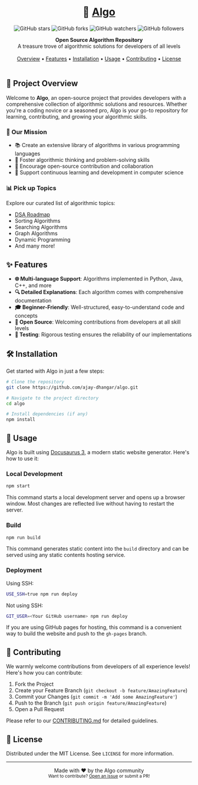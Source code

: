 # <div align="center">🚀 [Algo](https://ajay-dhangar.github.io/algo/)</div>

<div align="center">

![GitHub stars](https://img.shields.io/github/stars/ajay-dhangar/algo?style=social)
![GitHub forks](https://img.shields.io/github/forks/ajay-dhangar/algo?style=social)
![GitHub watchers](https://img.shields.io/github/watchers/ajay-dhangar/algo?style=social)
![GitHub followers](https://img.shields.io/github/followers/ajay-dhangar?style=social)

</div>

<div align="center">
  <strong>Open Source Algorithm Repository</strong>
</div>

<div align="center">
  A treasure trove of algorithmic solutions for developers of all levels
</div>

<br />

<div align="center">
  <a href="#project-overview">Overview</a> •
  <a href="#features">Features</a> •
  <a href="#installation">Installation</a> •
  <a href="#usage">Usage</a> •
  <a href="#contributing">Contributing</a> •
  <a href="#license">License</a>
</div>

<br />

## 🌟 Project Overview

Welcome to **Algo**, an open-source project that provides developers with a comprehensive collection of algorithmic solutions and resources. Whether you're a coding novice or a seasoned pro, Algo is your go-to repository for learning, contributing, and growing your algorithmic skills.

### 🎯 Our Mission

- 📚 Create an extensive library of algorithms in various programming languages
- 🧠 Foster algorithmic thinking and problem-solving skills
- 🤝 Encourage open-source contribution and collaboration
- 🌱 Support continuous learning and development in computer science

### 📊 Pick up Topics

Explore our curated list of algorithmic topics:

- [DSA Roadmap](https://roadmap.sh/datastructures-and-algorithms)
- Sorting Algorithms
- Searching Algorithms
- Graph Algorithms
- Dynamic Programming
- And many more!

## ✨ Features

- **🌐 Multi-language Support**: Algorithms implemented in Python, Java, C++, and more
- **🔍 Detailed Explanations**: Each algorithm comes with comprehensive documentation
- **🎓 Beginner-Friendly**: Well-structured, easy-to-understand code and concepts
- **🤝 Open Source**: Welcoming contributions from developers at all skill levels
- **🧪 Testing**: Rigorous testing ensures the reliability of our implementations

## 🛠 Installation

Get started with Algo in just a few steps:

```bash
# Clone the repository
git clone https://github.com/ajay-dhangar/algo.git

# Navigate to the project directory
cd algo

# Install dependencies (if any)
npm install
```

## 🚀 Usage

Algo is built using [Docusaurus 3](https://docusaurus.io/), a modern static website generator. Here's how to use it:

### Local Development

```bash
npm start
```

This command starts a local development server and opens up a browser window. Most changes are reflected live without having to restart the server.

### Build

```bash
npm run build
```

This command generates static content into the `build` directory and can be served using any static contents hosting service.

### Deployment

Using SSH:
```bash
USE_SSH=true npm run deploy
```

Not using SSH:
```bash
GIT_USER=<Your GitHub username> npm run deploy
```

If you are using GitHub pages for hosting, this command is a convenient way to build the website and push to the `gh-pages` branch.

## 👥 Contributing

We warmly welcome contributions from developers of all experience levels! Here's how you can contribute:

1. Fork the Project
2. Create your Feature Branch (`git checkout -b feature/AmazingFeature`)
3. Commit your Changes (`git commit -m 'Add some AmazingFeature'`)
4. Push to the Branch (`git push origin feature/AmazingFeature`)
5. Open a Pull Request

Please refer to our [CONTRIBUTING.md](./CONTRIBUTING.md) for detailed guidelines.

## 📄 License

Distributed under the MIT License. See `LICENSE` for more information.

---

<div align="center">
  Made with ❤️ by the Algo community
</div>

<div align="center">
  <sub>Want to contribute? <a href="https://github.com/ajay-dhangar/algo/issues">Open an issue</a> or submit a PR!</sub>
</div>

